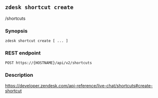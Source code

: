 ## `zdesk shortcut create`

/shortcuts

### Synopsis

    zdesk shortcut create [ ... ]

### REST endpoint

    POST https://{HOSTNAME}/api/v2/shortcuts

### Description

https://developer.zendesk.com/api-reference/live-chat/shortcuts#create-shortcut

